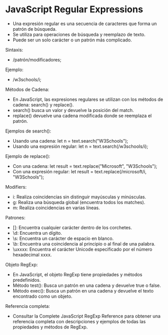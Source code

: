 # JavaScript Regular Expressions

- Una expresión regular es una secuencia de caracteres que forma un patrón de búsqueda.
- Se utiliza para operaciones de búsqueda y reemplazo de texto.
- Puede ser un solo carácter o un patrón más complicado.

Sintaxis:

- /patrón/modificadores;

Ejemplo:

- /w3schools/i;

Métodos de Cadena:

- En JavaScript, las expresiones regulares se utilizan con los métodos de cadena: search() y replace().
- search() busca un valor y devuelve la posición del match.
- replace() devuelve una cadena modificada donde se reemplaza el patrón.

Ejemplos de search():

- Usando una cadena: let n = text.search("W3Schools");
- Usando una expresión regular: let n = text.search(/w3schools/i);

Ejemplo de replace():

- Con una cadena: let result = text.replace("Microsoft", "W3Schools");
- Con una expresión regular: let result = text.replace(/microsoft/i, "W3Schools");

Modifiers:

- i: Realiza coincidencias sin distinguir mayúsculas y minúsculas.
- g: Realiza una búsqueda global (encuentra todos los matches).
- m: Realiza coincidencias en varias líneas.

Patrones:

- []: Encuentra cualquier carácter dentro de los corchetes.
- \d: Encuentra un dígito.
- \s: Encuentra un carácter de espacio en blanco.
- \b: Encuentra una coincidencia al principio o al final de una palabra.
- \uxxxx: Encuentra el carácter Unicode especificado por el número hexadecimal xxxx.

Objeto RegExp:

- En JavaScript, el objeto RegExp tiene propiedades y métodos predefinidos.
- Método test(): Busca un patrón en una cadena y devuelve true o false.
- Método exec(): Busca un patrón en una cadena y devuelve el texto encontrado como un objeto.

Referencia completa:

- Consultar la Complete JavaScript RegExp Reference para obtener una referencia completa con descripciones y ejemplos de todas las propiedades y métodos de RegExp.

